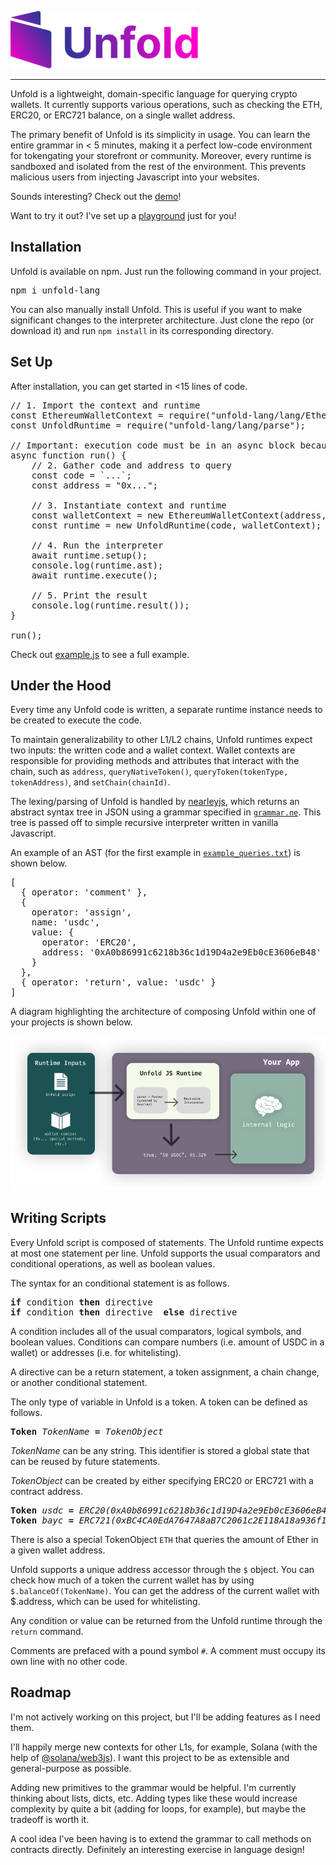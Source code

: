![Logo](logo.png)
<hr>

Unfold is a lightweight, domain-specific language for querying crypto wallets. It currently supports various operations, such as checking the ETH, ERC20, or ERC721 balance, on a single wallet address. 

The primary benefit of Unfold is its simplicity in usage. You can learn the entire grammar in < 5 minutes, making it a perfect low-code environment for tokengating your storefront or community. Moreover, every runtime is sandboxed and isolated from the rest of the environment. This prevents malicious users from injecting Javascript into your websites.

Sounds interesting? Check out the [demo](https://twitter.com/varunshenoy_/status/1562515808428781569?s=20&t=vEOqcAHoYnZRqwutHHddEQ)!

Want to try it out? I've set up a [playground](https://varunshenoy.com/unfold) just for you!

## Installation

Unfold is available on npm. Just run the following command in your project.

<pre>
npm i unfold-lang
</pre>

You can also manually install Unfold. This is useful if you want to make significant changes to the interpreter architecture. Just clone the repo (or download it) and run <code>npm install</code> in its corresponding directory.

## Set Up

After installation, you can get started in <15 lines of code. 

<pre>
// 1. Import the context and runtime
const EthereumWalletContext = require("unfold-lang/lang/EthereumWalletContext");
const UnfoldRuntime = require("unfold-lang/lang/parse");

// Important: execution code must be in an async block because we do not want to return until the entire AST is traversed
async function run() {
    // 2. Gather code and address to query
    const code = `...`;
    const address = "0x...";

    // 3. Instantiate context and runtime
    const walletContext = new EthereumWalletContext(address, YOUR_RPC_KEY);
    const runtime = new UnfoldRuntime(code, walletContext);

    // 4. Run the interpreter
    await runtime.setup();
    console.log(runtime.ast);
    await runtime.execute();

    // 5. Print the result
    console.log(runtime.result());
}

run();
</pre>

Check out <a href="https://github.com/varunshenoy/unfold-lang/blob/main/example.js">example.js</a> to see a full example.


## Under the Hood

Every time any Unfold code is written, a separate runtime instance needs to be created to execute the code. 

To maintain generalizability to other L1/L2 chains, Unfold runtimes expect two inputs: the written code and a wallet context. Wallet contexts are responsible for providing methods and attributes that interact with the chain, such as `address`, `queryNativeToken()`, `queryToken(tokenType, tokenAddress)`, and `setChain(chainId)`. 

The lexing/parsing of Unfold is handled by [nearleyjs](https://nearley.js.org/docs/index), which returns an abstract syntax tree in JSON using a grammar specified in <a href="https://github.com/varunshenoy/unfold-lang/blob/main/lang/grammar.ne"><code>grammar.ne</code></a>. This tree is passed off to simple recursive interpreter written in vanilla Javascript. 

An example of an AST (for the first example in <a href="https://github.com/varunshenoy/unfold-lang/blob/main/example_queries.txt"><code>example_queries.txt</code></a>) is shown below.

<pre>
[
  { operator: 'comment' },
  {
    operator: 'assign',
    name: 'usdc',
    value: {
      operator: 'ERC20',
      address: '0xA0b86991c6218b36c1d19D4a2e9Eb0cE3606eB48'
    }
  },
  { operator: 'return', value: 'usdc' }
]
</pre>

A diagram highlighting the architecture of composing Unfold within one of your projects is shown below.

![Runtime Overview](runtime.png)

## Writing Scripts

Every Unfold script is composed of statements. The Unfold runtime expects at most one statement per line. Unfold supports the usual comparators and conditional operations, as well as boolean values. 

The syntax for an conditional statement is as follows.

<pre>
<b>if</b> condition <b>then</b> directive
<b>if</b> condition <b>then</b> directive  <b>else</b> directive
</pre>

A condition includes all of the usual comparators, logical symbols, and boolean values. Conditions can compare numbers (i.e. amount of USDC in a wallet) or addresses (i.e. for whitelisting).

A directive can be a return statement, a token assignment, a chain change, or another conditional statement. 

The only type of variable in Unfold is a token. A token can be defined as follows.
<pre>
<b>Token</b> <i>TokenName</i> <b>=</b> <i>TokenObject</i>
</pre>

<i>TokenName</i> can be any string. This identifier is stored a global state that can be reused by future statements. 

<i>TokenObject</i> can be created by either specifying ERC20 or ERC721 with a contract address. 

<pre>
<b>Token</b> <i>usdc</i> <b>=</b> <i>ERC20(0xA0b86991c6218b36c1d19D4a2e9Eb0cE3606eB48)</i>
<b>Token</b> <i>bayc</i> <b>=</b> <i>ERC721(0xBC4CA0EdA7647A8aB7C2061c2E118A18a936f13D)</i>
</pre>

There is also a special TokenObject `ETH` that queries the amount of Ether in a given wallet address.

Unfold supports a unique address accessor through the `$` object. You can check how much of a token the current wallet has by using `$.balanceOf(TokenName)`. You can get the address of the current wallet with $.address, which can be used for whitelisting.

Any condition or value can be returned from the Unfold runtime through the `return` command.

Comments are prefaced with a pound symbol `#`. A comment must occupy its own line with no other code.

## Roadmap
I'm not actively working on this project, but I'll be adding features as I need them.

I'll happily merge new contexts for other L1s, for example, Solana (with the help of [@solana/web3js](https://www.npmjs.com/package/@solana/web3.js/v/0.30.8)). I want this project to be as extensible and general-purpose as possible.

Adding new primitives to the grammar would be helpful. I'm currently thinking about lists, dicts, etc. Adding types like these would increase complexity by quite a bit (adding for loops, for example), but maybe the tradeoff is worth it.

A cool idea I've been having is to extend the grammar to call methods on contracts directly. Definitely an interesting exercise in language design!